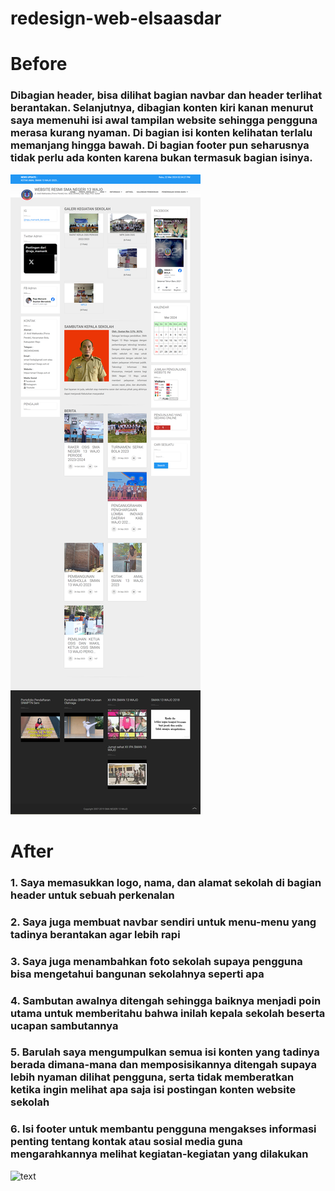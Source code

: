 # redesign-web-elsaasdar


# Before
### Dibagian header, bisa dilihat bagian navbar dan header terlihat berantakan. Selanjutnya, dibagian konten kiri kanan menurut saya memenuhi isi awal tampilan website sehingga pengguna merasa kurang nyaman. Di bagian isi konten kelihatan terlalu memanjang hingga bawah. Di bagian footer pun seharusnya tidak perlu ada konten karena bukan termasuk bagian isinya.
![text](https://github.com/ElsaAsdar/redesign-web-elsaasdar/blob/main/Screenshot/screencapture-sman13wajo-sch-id-2024-05-22-14_34_27.png)


# After
### 1. Saya memasukkan logo, nama, dan alamat sekolah di bagian header untuk sebuah perkenalan
### 2. Saya juga membuat navbar sendiri untuk menu-menu yang tadinya berantakan agar lebih rapi
### 3. Saya juga menambahkan foto sekolah supaya pengguna bisa mengetahui bangunan sekolahnya seperti apa
### 4. Sambutan awalnya ditengah sehingga baiknya menjadi poin utama untuk memberitahu bahwa inilah kepala sekolah beserta ucapan sambutannya
### 5. Barulah saya mengumpulkan semua isi konten yang tadinya berada dimana-mana dan memposisikannya ditengah supaya lebih nyaman dilihat pengguna, serta tidak memberatkan ketika ingin melihat apa saja isi postingan konten website sekolah
### 6. Isi footer untuk membantu pengguna mengakses informasi penting tentang kontak atau sosial media guna mengarahkannya melihat kegiatan-kegiatan yang dilakukan
![text](https://github.com/ElsaAsdar/redesign-web-elsaasdar/blob/main/Screenshot/screencapture-file-C-Users-hp-14-OneDrive-Documents-GitHub-redesign-web-elsaasdar-index-html-2024-05-22-14_26_35.png)